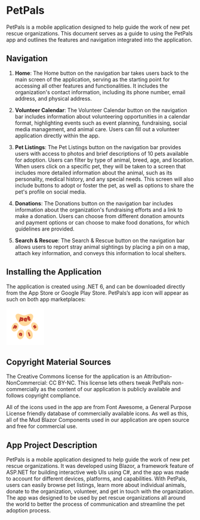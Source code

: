# PetPals

PetPals is a mobile application designed to help guide the work of new pet rescue organizations. This document serves as a guide to using the PetPals app and outlines the features and navigation integrated into the application.

## Navigation

1. **Home**: The Home button on the navigation bar takes users back to the main screen of the application, serving as the starting point for accessing all other features and functionalities. It includes the organization's contact information, including its phone number, email address, and physical address.

2. **Volunteer Calendar**: The Volunteer Calendar button on the navigation bar includes information about volunteering opportunities in a calendar format, highlighting events such as event planning, fundraising, social media management, and animal care. Users can fill out a volunteer application directly within the app.

3. **Pet Listings**: The Pet Listings button on the navigation bar provides users with access to photos and brief descriptions of 10 pets available for adoption. Users can filter by type of animal, breed, age, and location. When users click on a specific pet, they will be taken to a screen that includes more detailed information about the animal, such as its personality, medical history, and any special needs. This screen will also include buttons to adopt or foster the pet, as well as options to share the pet's profile on social media.

4. **Donations**: The Donations button on the navigation bar includes information about the organization's fundraising efforts and a link to make a donation. Users can choose from different donation amounts and payment options or can choose to make food donations, for which guidelines are provided.

5. **Search & Rescue**: The Search & Rescue button on the navigation bar allows users to report stray animal sightings by placing a pin on a map, attach key information, and conveys this information to local shelters.

## Installing the Application

The application is created using .NET 6, and can be downloaded directly from the App Store or Google Play Store. PetPals’s app icon will appear as such on both app marketplaces:

<img src="wwwroot/img/logo-transparent.png" alt="PetPals" style="width:20%"/>

## Copyright Material Sources

The Creative Commons license for the application is an Attribution-NonCommercial: CC BY-NC. This license lets others tweak PetPals non-commercially as the content of our application is publicly available and follows copyright compliance.

All of the icons used in the app are from Font Awesome, a General Purpose License friendly database of commercially available icons. As well as this, all of the Mud Blazor Components used in our application are open source and free for commercial use.

## App Project Description

PetPals is a mobile application designed to help guide the work of new pet rescue organizations. It was developed using Blazor, a framework feature of ASP.NET for building interactive web UIs using C#, and the app was made to account for different devices, platforms, and capabilities. With PetPals, users can easily browse pet listings, learn more about individual animals, donate to the organization, volunteer, and get in touch with the organization. The app was designed to be used by pet rescue organizations all around the world to better the process of communication and streamline the pet adoption process.
